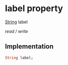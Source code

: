 


# label property






[String](https://api.flutter.dev/flutter/dart-core/String-class.html) label
  
_read / write_






## Implementation

```dart
String label;


```







